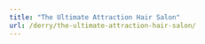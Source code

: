 ```yaml
---
title: "The Ultimate Attraction Hair Salon"
url: /derry/the-ultimate-attraction-hair-salon/
---
```

